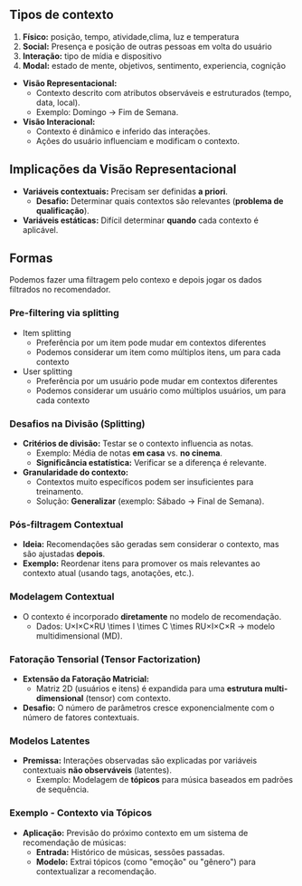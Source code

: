 ## Tipos de contexto
1. **Físico:** posição, tempo, atividade,clima, luz e temperatura
2. **Social:** Presença e posição de outras pessoas em volta do usuário
3. **Interação:** tipo de mídia e dispositivo
4. **Modal:** estado de mente, objetivos, sentimento, experiencia, cognição

- **Visão Representacional:**
	- Contexto descrito com atributos observáveis e estruturados (tempo, data, local).
	- Exemplo: Domingo → Fim de Semana.
- **Visão Interacional:**
	- Contexto é dinâmico e inferido das interações.
	- Ações do usuário influenciam e modificam o contexto.

## **Implicações da Visão Representacional**
- **Variáveis contextuais:** Precisam ser definidas **a priori**.
    - **Desafio:** Determinar quais contextos são relevantes (**problema de qualificação**).
- **Variáveis estáticas:** Difícil determinar **quando** cada contexto é aplicável.

## Formas
Podemos fazer uma filtragem pelo contexo e depois jogar os dados filtrados no recomendador.

### Pre-filtering via splitting
- Item splitting
	- Preferência por um item pode mudar em contextos diferentes
	- Podemos considerar um item como múltiplos itens, um para cada contexto
- User splitting
	- Preferência por um usuário pode mudar em contextos diferentes
	- Podemos considerar um usuário como múltiplos usuários, um para cada contexto
### **Desafios na Divisão (Splitting)**
- **Critérios de divisão:** Testar se o contexto influencia as notas.
    - Exemplo: Média de notas **em casa** vs. **no cinema**.
    - **Significância estatística:** Verificar se a diferença é relevante.
- **Granularidade do contexto:**
    - Contextos muito específicos podem ser insuficientes para treinamento.
    - Solução: **Generalizar** (exemplo: Sábado → Final de Semana).

### **Pós-filtragem Contextual**
- **Ideia:** Recomendações são geradas sem considerar o contexto, mas são ajustadas **depois**.
- **Exemplo:** Reordenar itens para promover os mais relevantes ao contexto atual (usando tags, anotações, etc.).

### **Modelagem Contextual**

- O contexto é incorporado **diretamente** no modelo de recomendação.
    - Dados: U×I×C×RU \times I \times C \times RU×I×C×R → modelo multidimensional (MD).

### **Fatoração Tensorial (Tensor Factorization)**

- **Extensão da Fatoração Matricial:**
    - Matriz 2D (usuários e itens) é expandida para uma **estrutura multi-dimensional** (tensor) com contexto.
- **Desafio:** O número de parâmetros cresce exponencialmente com o número de fatores contextuais.

### **Modelos Latentes**

- **Premissa:** Interações observadas são explicadas por variáveis contextuais **não observáveis** (latentes).
    - Exemplo: Modelagem de **tópicos** para música baseados em padrões de sequência.

### **Exemplo - Contexto via Tópicos**

- **Aplicação:** Previsão do próximo contexto em um sistema de recomendação de músicas:
    - **Entrada:** Histórico de músicas, sessões passadas.
    - **Modelo:** Extrai tópicos (como "emoção" ou "gênero") para contextualizar a recomendação.